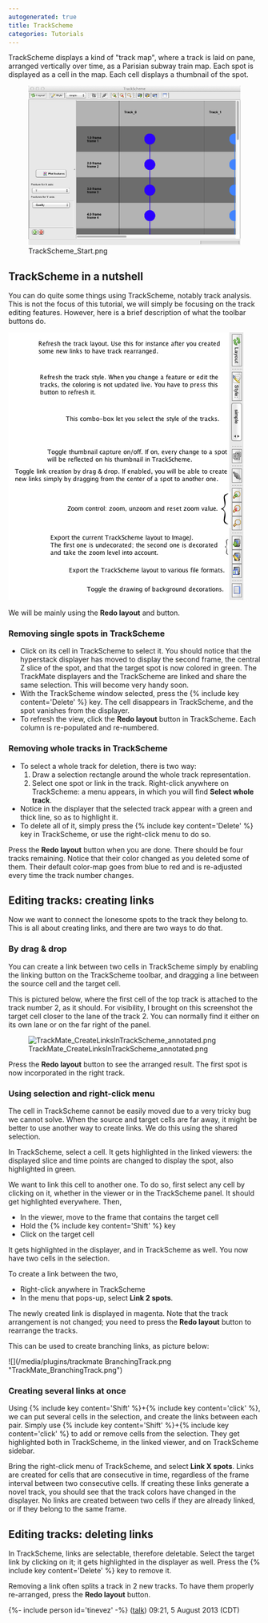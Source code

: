 ```yaml
---
autogenerated: true
title: TrackScheme
categories: Tutorials
---
```


TrackScheme displays a kind of "track map", where a track is laid on pane, arranged vertically over time, as a Parisian subway train map. Each spot is displayed as a cell in the map. Each cell displays a thumbnail of the spot.

<figure><img src="/media/TrackScheme Start.png" title="TrackScheme_Start.png" width="700" alt="TrackScheme_Start.png" /><figcaption aria-hidden="true">TrackScheme_Start.png</figcaption></figure>

TrackScheme in a nutshell
-------------------------

You can do quite some things using TrackScheme, notably track analysis. This is not the focus of this tutorial, we will simply be focusing on the track editing features. However, here is a brief description of what the toolbar buttons do.

![](/media/TrackSchemeToolbarExplanation.png "TrackSchemeToolbarExplanation.png")

We will be mainly using the **Redo layout** and button.

### Removing single spots in TrackScheme

-   Click on its cell in TrackScheme to select it. You should notice that the hyperstack displayer has moved to display the second frame, the central Z slice of the spot, and that the target spot is now colored in green. The TrackMate displayers and the TrackScheme are linked and share the same selection. This will become very handy soon.
-   With the TrackScheme window selected, press the {% include key content='Delete' %} key. The cell disappears in TrackScheme, and the spot vanishes from the displayer.
-   To refresh the view, click the **Redo layout** button in TrackScheme. Each column is re-populated and re-numbered.

### Removing whole tracks in TrackScheme

-   To select a whole track for deletion, there is two way:
    1.  Draw a selection rectangle around the whole track representation.
    2.  Select one spot or link in the track. Right-click anywhere on TrackScheme: a menu appears, in which you will find **Select whole track**.
-   Notice in the displayer that the selected track appear with a green and thick line, so as to highlight it.
-   To delete all of it, simply press the {% include key content='Delete' %} key in TrackScheme, or use the right-click menu to do so.

Press the **Redo layout** button when you are done. There should be four tracks remaining. Notice that their color changed as you deleted some of them. Their default color-map goes from blue to red and is re-adjusted every time the track number changes.

Editing tracks: creating links
------------------------------

Now we want to connect the lonesome spots to the track they belong to. This is all about creating links, and there are two ways to do that.

### By drag & drop

You can create a link between two cells in TrackScheme simply by enabling the linking button on the TrackScheme toolbar, and dragging a line between the source cell and the target cell.

This is pictured below, where the first cell of the top track is attached to the track number 2, as it should. For visibility, I brought on this screenshot the target cell closer to the lane of the track 2. You can normally find it either on its own lane or on the far right of the panel.

<figure><img src="/media/plugins/trackmate CreateLinksInTrackScheme annotated.png" title="TrackMate_CreateLinksInTrackScheme_annotated.png" width="700" alt="TrackMate_CreateLinksInTrackScheme_annotated.png" /><figcaption aria-hidden="true">TrackMate_CreateLinksInTrackScheme_annotated.png</figcaption></figure>

Press the **Redo layout** button to see the arranged result. The first spot is now incorporated in the right track.

### Using selection and right-click menu

The cell in TrackScheme cannot be easily moved due to a very tricky bug we cannot solve. When the source and target cells are far away, it might be better to use another way to create links. We do this using the shared selection.

In TrackScheme, select a cell. It gets highlighted in the linked viewers: the displayed slice and time points are changed to display the spot, also highlighted in green.

We want to link this cell to another one. To do so, first select any cell by clicking on it, whether in the viewer or in the TrackScheme panel. It should get highlighted everywhere. Then,

-   In the viewer, move to the frame that contains the target cell
-   Hold the {% include key content='Shift' %} key
-   Click on the target cell

It gets highlighted in the displayer, and in TrackScheme as well. You now have two cells in the selection.

To create a link between the two,

-   Right-click anywhere in TrackScheme
-   In the menu that pops-up, select **Link 2 spots**.

The newly created link is displayed in magenta. Note that the track arrangement is not changed; you need to press the **Redo layout** button to rearrange the tracks.

This can be used to create branching links, as picture below:

![](/media/plugins/trackmate BranchingTrack.png "TrackMate_BranchingTrack.png")

### Creating several links at once

Using {% include key content='Shift' %}+{% include key content='click' %}, we can put several cells in the selection, and create the links between each pair. Simply use {% include key content='Shift' %}+{% include key content='click' %} to add or remove cells from the selection. They get highlighted both in TrackScheme, in the linked viewer, and on TrackScheme sidebar.

Bring the right-click menu of TrackScheme, and select **Link X spots**. Links are created for cells that are consecutive in time, regardless of the frame interval between two consecutive cells. If creating these links generate a novel track, you should see that the track colors have changed in the displayer. No links are created between two cells if they are already linked, or if they belong to the same frame.

Editing tracks: deleting links
------------------------------

In TrackScheme, links are selectable, therefore deletable. Select the target link by clicking on it; it gets highlighted in the displayer as well. Press the {% include key content='Delete' %} key to remove it.

Removing a link often splits a track in 2 new tracks. To have them properly re-arranged, press the **Redo layout** button.

{%- include person id='tinevez' -%} ([talk](User_talk_JeanYvesTinevez)) 09:21, 5 August 2013 (CDT)



